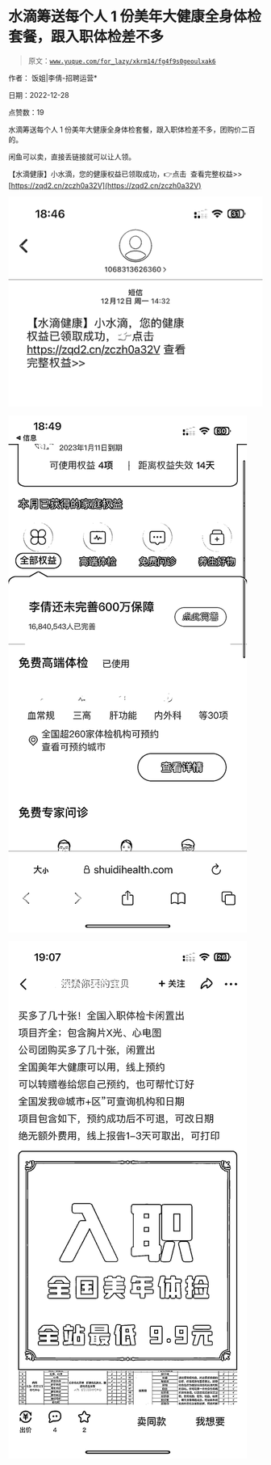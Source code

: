 # 水滴筹送每个人 1 份美年大健康全身体检套餐，跟入职体检差不多

> 原文：[`www.yuque.com/for_lazy/xkrm14/fg4f9s0geoulxak6`](https://www.yuque.com/for_lazy/xkrm14/fg4f9s0geoulxak6)



作者： 饭姐|李倩-招聘运营* 

日期：2022-12-28 

点赞数：19 

水滴筹送每个人 1 份美年大健康全身体检套餐，跟入职体检差不多，团购价二百的。 

闲鱼可以卖，直接丢链接就可以让人领。 

【水滴健康】小水滴，您的健康权益已领取成功，👉点击  查看完整权益>>[https://zqd2.cn/zczh0a32V](https://zqd2.cn/zczh0a32V) 

![](img/6baf15c8c223a5952014452e1bb8b63d.png)  

![](img/a2bbb6b5ae2a4235c2f273a36c20e8d7.png)  

![](img/8626ad9f4b0f988746cc409c930eb31f.png)  


